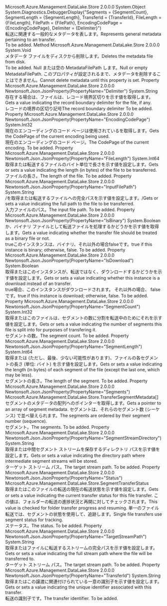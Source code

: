<Type Name="TransferMetadata" FullName="Microsoft.Azure.Management.DataLake.Store.TransferMetadata">
  <TypeSignature Language="C#" Value="public class TransferMetadata" />
  <TypeSignature Language="ILAsm" Value=".class public auto ansi beforefieldinit TransferMetadata extends System.Object" />
  <TypeSignature Language="DocId" Value="T:Microsoft.Azure.Management.DataLake.Store.TransferMetadata" />
  <TypeSignature Language="VB.NET" Value="Public Class TransferMetadata" />
  <TypeSignature Language="F#" Value="type TransferMetadata = class" />
  <AssemblyInfo>
    <AssemblyName>Microsoft.Azure.Management.DataLake.Store</AssemblyName>
    <AssemblyVersion>2.0.0.0</AssemblyVersion>
  </AssemblyInfo>
  <Base>
    <BaseTypeName>System.Object</BaseTypeName>
  </Base>
  <Interfaces />
  <Attributes>
    <Attribute>
      <AttributeName>System.Diagnostics.DebuggerDisplay("Segments = {SegmentCount}, SegmentLength = {SegmentLength}, TransferId = {TransferId}, FileLength = {FileLength}, FilePath = {FilePath}, EncodingCodePage = {EncodingCodePage}, Delimiter = {Delimiter}")</AttributeName>
    </Attribute>
  </Attributes>
  <Docs>
    <summary>
            <span data-ttu-id="b8fc4-101">転送に関連する一般的なメタデータを表します。</span><span class="sxs-lookup"><span data-stu-id="b8fc4-101">Represents general metadata pertaining to an transfer.</span></span>
            </summary>
    <remarks>To be added.</remarks>
  </Docs>
  <Members>
    <Member MemberName="DeleteFile">
      <MemberSignature Language="C#" Value="public void DeleteFile ();" />
      <MemberSignature Language="ILAsm" Value=".method public hidebysig instance void DeleteFile() cil managed" />
      <MemberSignature Language="DocId" Value="M:Microsoft.Azure.Management.DataLake.Store.TransferMetadata.DeleteFile" />
      <MemberSignature Language="VB.NET" Value="Public Sub DeleteFile ()" />
      <MemberSignature Language="F#" Value="member this.DeleteFile : unit -&gt; unit" Usage="transferMetadata.DeleteFile " />
      <MemberType>Method</MemberType>
      <AssemblyInfo>
        <AssemblyName>Microsoft.Azure.Management.DataLake.Store</AssemblyName>
        <AssemblyVersion>2.0.0.0</AssemblyVersion>
      </AssemblyInfo>
      <ReturnValue>
        <ReturnType>System.Void</ReturnType>
      </ReturnValue>
      <Parameters />
      <Docs>
        <summary>
            <span data-ttu-id="b8fc4-102">メタデータ ファイルをディスクから削除します。</span><span class="sxs-lookup"><span data-stu-id="b8fc4-102">Deletes the metadata file from disk.</span></span>
            </summary>
        <remarks>To be added.</remarks>
        <exception cref="T:System.InvalidOperationException"><span data-ttu-id="b8fc4-103">Null または空の MetadataFilePath します。</span><span class="sxs-lookup"><span data-stu-id="b8fc4-103">Null or empty MetadataFilePath.</span></span> <span data-ttu-id="b8fc4-104">このプロパティが設定されるまで、メタデータを削除することはできません。</span><span class="sxs-lookup"><span data-stu-id="b8fc4-104">Cannot delete metadata until this property is set.</span></span></exception>
      </Docs>
    </Member>
    <Member MemberName="Delimiter">
      <MemberSignature Language="C#" Value="public string Delimiter { get; set; }" />
      <MemberSignature Language="ILAsm" Value=".property instance string Delimiter" />
      <MemberSignature Language="DocId" Value="P:Microsoft.Azure.Management.DataLake.Store.TransferMetadata.Delimiter" />
      <MemberSignature Language="VB.NET" Value="Public Property Delimiter As String" />
      <MemberSignature Language="F#" Value="member this.Delimiter : string with get, set" Usage="Microsoft.Azure.Management.DataLake.Store.TransferMetadata.Delimiter" />
      <MemberType>Property</MemberType>
      <AssemblyInfo>
        <AssemblyName>Microsoft.Azure.Management.DataLake.Store</AssemblyName>
        <AssemblyVersion>2.0.0.0</AssemblyVersion>
      </AssemblyInfo>
      <Attributes>
        <Attribute>
          <AttributeName>Newtonsoft.Json.JsonProperty(PropertyName="Delimiter")</AttributeName>
        </Attribute>
      </Attributes>
      <ReturnValue>
        <ReturnType>System.String</ReturnType>
      </ReturnValue>
      <Docs>
        <summary>
            <span data-ttu-id="b8fc4-105">存在する場合は、ファイルは、レコード境界区切りを示す値を取得します。</span><span class="sxs-lookup"><span data-stu-id="b8fc4-105">Gets a value indicating the record boundary delimiter for the file, if any.</span></span>
            </summary>
        <value>
            <span data-ttu-id="b8fc4-106">レコードの境界の区切り記号</span><span class="sxs-lookup"><span data-stu-id="b8fc4-106">The record boundary delimiter</span></span>
            </value>
        <remarks>To be added.</remarks>
      </Docs>
    </Member>
    <Member MemberName="EncodingCodePage">
      <MemberSignature Language="C#" Value="public int EncodingCodePage { get; set; }" />
      <MemberSignature Language="ILAsm" Value=".property instance int32 EncodingCodePage" />
      <MemberSignature Language="DocId" Value="P:Microsoft.Azure.Management.DataLake.Store.TransferMetadata.EncodingCodePage" />
      <MemberSignature Language="VB.NET" Value="Public Property EncodingCodePage As Integer" />
      <MemberSignature Language="F#" Value="member this.EncodingCodePage : int with get, set" Usage="Microsoft.Azure.Management.DataLake.Store.TransferMetadata.EncodingCodePage" />
      <MemberType>Property</MemberType>
      <AssemblyInfo>
        <AssemblyName>Microsoft.Azure.Management.DataLake.Store</AssemblyName>
        <AssemblyVersion>2.0.0.0</AssemblyVersion>
      </AssemblyInfo>
      <Attributes>
        <Attribute>
          <AttributeName>Newtonsoft.Json.JsonProperty(PropertyName="EncodingCodePage")</AttributeName>
        </Attribute>
      </Attributes>
      <ReturnValue>
        <ReturnType>System.Int32</ReturnType>
      </ReturnValue>
      <Docs>
        <summary>
            <span data-ttu-id="b8fc4-107">現在のエンコーディングのコード ページは使用されているを取得します。</span><span class="sxs-lookup"><span data-stu-id="b8fc4-107">Gets the CodePage of the current encoding being used.</span></span>
            </summary>
        <value>
             <span data-ttu-id="b8fc4-108">現在のエンコーディングのコード ページ。</span><span class="sxs-lookup"><span data-stu-id="b8fc4-108">The CodePage of the current encoding.</span></span>
            </value>
        <remarks>To be added.</remarks>
      </Docs>
    </Member>
    <Member MemberName="FileLength">
      <MemberSignature Language="C#" Value="public long FileLength { get; set; }" />
      <MemberSignature Language="ILAsm" Value=".property instance int64 FileLength" />
      <MemberSignature Language="DocId" Value="P:Microsoft.Azure.Management.DataLake.Store.TransferMetadata.FileLength" />
      <MemberSignature Language="VB.NET" Value="Public Property FileLength As Long" />
      <MemberSignature Language="F#" Value="member this.FileLength : int64 with get, set" Usage="Microsoft.Azure.Management.DataLake.Store.TransferMetadata.FileLength" />
      <MemberType>Property</MemberType>
      <AssemblyInfo>
        <AssemblyName>Microsoft.Azure.Management.DataLake.Store</AssemblyName>
        <AssemblyVersion>2.0.0.0</AssemblyVersion>
      </AssemblyInfo>
      <Attributes>
        <Attribute>
          <AttributeName>Newtonsoft.Json.JsonProperty(PropertyName="FileLength")</AttributeName>
        </Attribute>
      </Attributes>
      <ReturnValue>
        <ReturnType>System.Int64</ReturnType>
      </ReturnValue>
      <Docs>
        <summary>
            <span data-ttu-id="b8fc4-109">取得または転送するファイルのバイト単位で長さを示す値を設定します。</span><span class="sxs-lookup"><span data-stu-id="b8fc4-109">Gets or sets a value indicating the length (in bytes) of the file to be transferred.</span></span>
            </summary>
        <value>
            <span data-ttu-id="b8fc4-110">ファイルの長さ。</span><span class="sxs-lookup"><span data-stu-id="b8fc4-110">The length of the file.</span></span>
            </value>
        <remarks>To be added.</remarks>
      </Docs>
    </Member>
    <Member MemberName="InputFilePath">
      <MemberSignature Language="C#" Value="public string InputFilePath { get; set; }" />
      <MemberSignature Language="ILAsm" Value=".property instance string InputFilePath" />
      <MemberSignature Language="DocId" Value="P:Microsoft.Azure.Management.DataLake.Store.TransferMetadata.InputFilePath" />
      <MemberSignature Language="VB.NET" Value="Public Property InputFilePath As String" />
      <MemberSignature Language="F#" Value="member this.InputFilePath : string with get, set" Usage="Microsoft.Azure.Management.DataLake.Store.TransferMetadata.InputFilePath" />
      <MemberType>Property</MemberType>
      <AssemblyInfo>
        <AssemblyName>Microsoft.Azure.Management.DataLake.Store</AssemblyName>
        <AssemblyVersion>2.0.0.0</AssemblyVersion>
      </AssemblyInfo>
      <Attributes>
        <Attribute>
          <AttributeName>Newtonsoft.Json.JsonProperty(PropertyName="InputFilePath")</AttributeName>
        </Attribute>
      </Attributes>
      <ReturnValue>
        <ReturnType>System.String</ReturnType>
      </ReturnValue>
      <Docs>
        <summary>
            <span data-ttu-id="b8fc4-111">/を取得または転送するファイルへの完全パスを示す値を設定します。</span><span class="sxs-lookup"><span data-stu-id="b8fc4-111">/Gets or sets a value indicating the full path to the file to be transferred.</span></span>
            </summary>
        <value>
            <span data-ttu-id="b8fc4-112">入力ファイルのパス。</span><span class="sxs-lookup"><span data-stu-id="b8fc4-112">The input file path.</span></span>
            </value>
        <remarks>To be added.</remarks>
      </Docs>
    </Member>
    <Member MemberName="IsBinary">
      <MemberSignature Language="C#" Value="public bool IsBinary { get; set; }" />
      <MemberSignature Language="ILAsm" Value=".property instance bool IsBinary" />
      <MemberSignature Language="DocId" Value="P:Microsoft.Azure.Management.DataLake.Store.TransferMetadata.IsBinary" />
      <MemberSignature Language="VB.NET" Value="Public Property IsBinary As Boolean" />
      <MemberSignature Language="F#" Value="member this.IsBinary : bool with get, set" Usage="Microsoft.Azure.Management.DataLake.Store.TransferMetadata.IsBinary" />
      <MemberType>Property</MemberType>
      <AssemblyInfo>
        <AssemblyName>Microsoft.Azure.Management.DataLake.Store</AssemblyName>
        <AssemblyVersion>2.0.0.0</AssemblyVersion>
      </AssemblyInfo>
      <Attributes>
        <Attribute>
          <AttributeName>Newtonsoft.Json.JsonProperty(PropertyName="IsBinary")</AttributeName>
        </Attribute>
      </Attributes>
      <ReturnValue>
        <ReturnType>System.Boolean</ReturnType>
      </ReturnValue>
      <Docs>
        <summary>
            <span data-ttu-id="b8fc4-113">か、バイナリ ファイルとして転送ファイルを処理するかどうかを示す値を取得します。</span><span class="sxs-lookup"><span data-stu-id="b8fc4-113">Gets a value indicating whether the transfer file should be treated as a binary file or not.</span></span>
            </summary>
        <value>
          <span data-ttu-id="b8fc4-114"><c>true</c>このインスタンスは、バイナリ、それ以外の場合<c>false</c>です。</span><span class="sxs-lookup"><span data-stu-id="b8fc4-114"><c>true</c> if this instance is binary; otherwise, <c>false</c>.</span></span>
            </value>
        <remarks>To be added.</remarks>
      </Docs>
    </Member>
    <Member MemberName="IsDownload">
      <MemberSignature Language="C#" Value="public bool IsDownload { get; set; }" />
      <MemberSignature Language="ILAsm" Value=".property instance bool IsDownload" />
      <MemberSignature Language="DocId" Value="P:Microsoft.Azure.Management.DataLake.Store.TransferMetadata.IsDownload" />
      <MemberSignature Language="VB.NET" Value="Public Property IsDownload As Boolean" />
      <MemberSignature Language="F#" Value="member this.IsDownload : bool with get, set" Usage="Microsoft.Azure.Management.DataLake.Store.TransferMetadata.IsDownload" />
      <MemberType>Property</MemberType>
      <AssemblyInfo>
        <AssemblyName>Microsoft.Azure.Management.DataLake.Store</AssemblyName>
        <AssemblyVersion>2.0.0.0</AssemblyVersion>
      </AssemblyInfo>
      <Attributes>
        <Attribute>
          <AttributeName>Newtonsoft.Json.JsonProperty(PropertyName="IsDownload")</AttributeName>
        </Attribute>
      </Attributes>
      <ReturnValue>
        <ReturnType>System.Boolean</ReturnType>
      </ReturnValue>
      <Docs>
        <summary>
            <span data-ttu-id="b8fc4-115">取得またはこのインスタンスが、転送ではなく、ダウンロードするかどうかを示す値を設定します。</span><span class="sxs-lookup"><span data-stu-id="b8fc4-115">Gets or sets a value indicating whether this instance is a download instead of an transfer.</span></span>
            </summary>
        <value>
          <span data-ttu-id="b8fc4-116"><c>true</c>場合、このインスタンスがダウンロードされます。 それ以外の場合、 <c>false</c>です。</span><span class="sxs-lookup"><span data-stu-id="b8fc4-116"><c>true</c> if this instance is download; otherwise, <c>false</c>.</span></span>
            </value>
        <remarks>To be added.</remarks>
      </Docs>
    </Member>
    <Member MemberName="SegmentCount">
      <MemberSignature Language="C#" Value="public int SegmentCount { get; set; }" />
      <MemberSignature Language="ILAsm" Value=".property instance int32 SegmentCount" />
      <MemberSignature Language="DocId" Value="P:Microsoft.Azure.Management.DataLake.Store.TransferMetadata.SegmentCount" />
      <MemberSignature Language="VB.NET" Value="Public Property SegmentCount As Integer" />
      <MemberSignature Language="F#" Value="member this.SegmentCount : int with get, set" Usage="Microsoft.Azure.Management.DataLake.Store.TransferMetadata.SegmentCount" />
      <MemberType>Property</MemberType>
      <AssemblyInfo>
        <AssemblyName>Microsoft.Azure.Management.DataLake.Store</AssemblyName>
        <AssemblyVersion>2.0.0.0</AssemblyVersion>
      </AssemblyInfo>
      <Attributes>
        <Attribute>
          <AttributeName>Newtonsoft.Json.JsonProperty(PropertyName="SegmentCount")</AttributeName>
        </Attribute>
      </Attributes>
      <ReturnValue>
        <ReturnType>System.Int32</ReturnType>
      </ReturnValue>
      <Docs>
        <summary>
            <span data-ttu-id="b8fc4-117">取得またはこのファイルは、セグメントの数に分割を転送中のためにそれを示す値を設定します。</span><span class="sxs-lookup"><span data-stu-id="b8fc4-117">Gets or sets a value indicating the number of segments this file is split into for purposes of transfering it.</span></span>
            </summary>
        <value>
            <span data-ttu-id="b8fc4-118">セグメントの数。</span><span class="sxs-lookup"><span data-stu-id="b8fc4-118">The segment count.</span></span>
            </value>
        <remarks>To be added.</remarks>
      </Docs>
    </Member>
    <Member MemberName="SegmentLength">
      <MemberSignature Language="C#" Value="public long SegmentLength { get; set; }" />
      <MemberSignature Language="ILAsm" Value=".property instance int64 SegmentLength" />
      <MemberSignature Language="DocId" Value="P:Microsoft.Azure.Management.DataLake.Store.TransferMetadata.SegmentLength" />
      <MemberSignature Language="VB.NET" Value="Public Property SegmentLength As Long" />
      <MemberSignature Language="F#" Value="member this.SegmentLength : int64 with get, set" Usage="Microsoft.Azure.Management.DataLake.Store.TransferMetadata.SegmentLength" />
      <MemberType>Property</MemberType>
      <AssemblyInfo>
        <AssemblyName>Microsoft.Azure.Management.DataLake.Store</AssemblyName>
        <AssemblyVersion>2.0.0.0</AssemblyVersion>
      </AssemblyInfo>
      <Attributes>
        <Attribute>
          <AttributeName>Newtonsoft.Json.JsonProperty(PropertyName="SegmentLength")</AttributeName>
        </Attribute>
      </Attributes>
      <ReturnValue>
        <ReturnType>System.Int64</ReturnType>
      </ReturnValue>
      <Docs>
        <summary>
            <span data-ttu-id="b8fc4-119">取得または (ただし、最後、少ない可能性があります)、ファイルの各セグメントの長さ (単位: バイト) を示す値を設定します。</span><span class="sxs-lookup"><span data-stu-id="b8fc4-119">Gets or sets a value indicating the length (in bytes) of each segment of the file (except the last one, which may be less).</span></span>
            </summary>
        <value>
            <span data-ttu-id="b8fc4-120">セグメントの長さ。</span><span class="sxs-lookup"><span data-stu-id="b8fc4-120">The length of the segment.</span></span>
            </value>
        <remarks>To be added.</remarks>
      </Docs>
    </Member>
    <Member MemberName="Segments">
      <MemberSignature Language="C#" Value="public Microsoft.Azure.Management.DataLake.Store.TransferSegmentMetadata[] Segments { get; set; }" />
      <MemberSignature Language="ILAsm" Value=".property instance class Microsoft.Azure.Management.DataLake.Store.TransferSegmentMetadata[] Segments" />
      <MemberSignature Language="DocId" Value="P:Microsoft.Azure.Management.DataLake.Store.TransferMetadata.Segments" />
      <MemberSignature Language="VB.NET" Value="Public Property Segments As TransferSegmentMetadata()" />
      <MemberSignature Language="F#" Value="member this.Segments : Microsoft.Azure.Management.DataLake.Store.TransferSegmentMetadata[] with get, set" Usage="Microsoft.Azure.Management.DataLake.Store.TransferMetadata.Segments" />
      <MemberType>Property</MemberType>
      <AssemblyInfo>
        <AssemblyName>Microsoft.Azure.Management.DataLake.Store</AssemblyName>
        <AssemblyVersion>2.0.0.0</AssemblyVersion>
      </AssemblyInfo>
      <Attributes>
        <Attribute>
          <AttributeName>Newtonsoft.Json.JsonProperty(PropertyName="Segments")</AttributeName>
        </Attribute>
      </Attributes>
      <ReturnValue>
        <ReturnType>Microsoft.Azure.Management.DataLake.Store.TransferSegmentMetadata[]</ReturnType>
      </ReturnValue>
      <Docs>
        <summary>
            <span data-ttu-id="b8fc4-121">セグメントのメタデータの配列へのポインターを取得します。</span><span class="sxs-lookup"><span data-stu-id="b8fc4-121">Gets a pointer to an array of segment metadata.</span></span> <span data-ttu-id="b8fc4-122">セグメントは、それらのセグメント数 (シーケンス) で並べ替えられます。</span><span class="sxs-lookup"><span data-stu-id="b8fc4-122">The segments are ordered by their segment number (sequence).</span></span>
            </summary>
        <value>
            <span data-ttu-id="b8fc4-123">セグメント。</span><span class="sxs-lookup"><span data-stu-id="b8fc4-123">The segments.</span></span>
            </value>
        <remarks>To be added.</remarks>
      </Docs>
    </Member>
    <Member MemberName="SegmentStreamDirectory">
      <MemberSignature Language="C#" Value="public string SegmentStreamDirectory { get; set; }" />
      <MemberSignature Language="ILAsm" Value=".property instance string SegmentStreamDirectory" />
      <MemberSignature Language="DocId" Value="P:Microsoft.Azure.Management.DataLake.Store.TransferMetadata.SegmentStreamDirectory" />
      <MemberSignature Language="VB.NET" Value="Public Property SegmentStreamDirectory As String" />
      <MemberSignature Language="F#" Value="member this.SegmentStreamDirectory : string with get, set" Usage="Microsoft.Azure.Management.DataLake.Store.TransferMetadata.SegmentStreamDirectory" />
      <MemberType>Property</MemberType>
      <AssemblyInfo>
        <AssemblyName>Microsoft.Azure.Management.DataLake.Store</AssemblyName>
        <AssemblyVersion>2.0.0.0</AssemblyVersion>
      </AssemblyInfo>
      <Attributes>
        <Attribute>
          <AttributeName>Newtonsoft.Json.JsonProperty(PropertyName="SegmentStreamDirectory")</AttributeName>
        </Attribute>
      </Attributes>
      <ReturnValue>
        <ReturnType>System.String</ReturnType>
      </ReturnValue>
      <Docs>
        <summary>
            <span data-ttu-id="b8fc4-124">取得または中間セグメント ストリームを保存するディレクトリ パスを示す値を設定します。</span><span class="sxs-lookup"><span data-stu-id="b8fc4-124">Gets or sets a value indicating the directory path where intermediate segment streams will be stored.</span></span>
            </summary>
        <value>
            <span data-ttu-id="b8fc4-125">ターゲット ストリーム パス。</span><span class="sxs-lookup"><span data-stu-id="b8fc4-125">The target stream path.</span></span>
            </value>
        <remarks>To be added.</remarks>
      </Docs>
    </Member>
    <Member MemberName="Status">
      <MemberSignature Language="C#" Value="public Microsoft.Azure.Management.DataLake.Store.SegmentTransferStatus Status { get; set; }" />
      <MemberSignature Language="ILAsm" Value=".property instance valuetype Microsoft.Azure.Management.DataLake.Store.SegmentTransferStatus Status" />
      <MemberSignature Language="DocId" Value="P:Microsoft.Azure.Management.DataLake.Store.TransferMetadata.Status" />
      <MemberSignature Language="VB.NET" Value="Public Property Status As SegmentTransferStatus" />
      <MemberSignature Language="F#" Value="member this.Status : Microsoft.Azure.Management.DataLake.Store.SegmentTransferStatus with get, set" Usage="Microsoft.Azure.Management.DataLake.Store.TransferMetadata.Status" />
      <MemberType>Property</MemberType>
      <AssemblyInfo>
        <AssemblyName>Microsoft.Azure.Management.DataLake.Store</AssemblyName>
        <AssemblyVersion>2.0.0.0</AssemblyVersion>
      </AssemblyInfo>
      <Attributes>
        <Attribute>
          <AttributeName>Newtonsoft.Json.JsonProperty(PropertyName="Status")</AttributeName>
        </Attribute>
      </Attributes>
      <ReturnValue>
        <ReturnType>Microsoft.Azure.Management.DataLake.Store.SegmentTransferStatus</ReturnType>
      </ReturnValue>
      <Docs>
        <summary>
            <span data-ttu-id="b8fc4-126">取得またはこのファイルの転送の現在の転送状態を示す値を設定します。</span><span class="sxs-lookup"><span data-stu-id="b8fc4-126">Gets or sets a value indicating the current transfer status for this file transfer.</span></span>
            <span data-ttu-id="b8fc4-127">この値は、フォルダーの転送の進捗状況と再開に対してチェックされます。</span><span class="sxs-lookup"><span data-stu-id="b8fc4-127">This value is checked for folder transfer progress and resuming.</span></span> <span data-ttu-id="b8fc4-128">単一のファイル転送では、セグメントの状態を使用して、追跡します。</span><span class="sxs-lookup"><span data-stu-id="b8fc4-128">Single file transfers use segment status for tracking.</span></span>
            </summary>
        <value>
            <span data-ttu-id="b8fc4-129">ステータス。</span><span class="sxs-lookup"><span data-stu-id="b8fc4-129">The status.</span></span>
            </value>
        <remarks>To be added.</remarks>
      </Docs>
    </Member>
    <Member MemberName="TargetStreamPath">
      <MemberSignature Language="C#" Value="public string TargetStreamPath { get; set; }" />
      <MemberSignature Language="ILAsm" Value=".property instance string TargetStreamPath" />
      <MemberSignature Language="DocId" Value="P:Microsoft.Azure.Management.DataLake.Store.TransferMetadata.TargetStreamPath" />
      <MemberSignature Language="VB.NET" Value="Public Property TargetStreamPath As String" />
      <MemberSignature Language="F#" Value="member this.TargetStreamPath : string with get, set" Usage="Microsoft.Azure.Management.DataLake.Store.TransferMetadata.TargetStreamPath" />
      <MemberType>Property</MemberType>
      <AssemblyInfo>
        <AssemblyName>Microsoft.Azure.Management.DataLake.Store</AssemblyName>
        <AssemblyVersion>2.0.0.0</AssemblyVersion>
      </AssemblyInfo>
      <Attributes>
        <Attribute>
          <AttributeName>Newtonsoft.Json.JsonProperty(PropertyName="TargetStreamPath")</AttributeName>
        </Attribute>
      </Attributes>
      <ReturnValue>
        <ReturnType>System.String</ReturnType>
      </ReturnValue>
      <Docs>
        <summary>
            <span data-ttu-id="b8fc4-130">取得またはファイルに転送するストリームの完全パスを示す値を設定します。</span><span class="sxs-lookup"><span data-stu-id="b8fc4-130">Gets or sets a value indicating the full stream path where the file will be transferred to.</span></span>
            </summary>
        <value>
            <span data-ttu-id="b8fc4-131">ターゲット ストリーム パス。</span><span class="sxs-lookup"><span data-stu-id="b8fc4-131">The target stream path.</span></span>
            </value>
        <remarks>To be added.</remarks>
      </Docs>
    </Member>
    <Member MemberName="TransferId">
      <MemberSignature Language="C#" Value="public string TransferId { get; set; }" />
      <MemberSignature Language="ILAsm" Value=".property instance string TransferId" />
      <MemberSignature Language="DocId" Value="P:Microsoft.Azure.Management.DataLake.Store.TransferMetadata.TransferId" />
      <MemberSignature Language="VB.NET" Value="Public Property TransferId As String" />
      <MemberSignature Language="F#" Value="member this.TransferId : string with get, set" Usage="Microsoft.Azure.Management.DataLake.Store.TransferMetadata.TransferId" />
      <MemberType>Property</MemberType>
      <AssemblyInfo>
        <AssemblyName>Microsoft.Azure.Management.DataLake.Store</AssemblyName>
        <AssemblyVersion>2.0.0.0</AssemblyVersion>
      </AssemblyInfo>
      <Attributes>
        <Attribute>
          <AttributeName>Newtonsoft.Json.JsonProperty(PropertyName="TransferId")</AttributeName>
        </Attribute>
      </Attributes>
      <ReturnValue>
        <ReturnType>System.String</ReturnType>
      </ReturnValue>
      <Docs>
        <summary>
            <span data-ttu-id="b8fc4-132">取得またはこの譲渡に関連付けられている一意の識別子を示す値を設定します。</span><span class="sxs-lookup"><span data-stu-id="b8fc4-132">Gets or sets a value indicating the unique identifier associated with this transfer.</span></span>
            </summary>
        <value>
            <span data-ttu-id="b8fc4-133">転送の識別子です。</span><span class="sxs-lookup"><span data-stu-id="b8fc4-133">The transfer identifier.</span></span>
            </value>
        <remarks>To be added.</remarks>
      </Docs>
    </Member>
  </Members>
</Type>